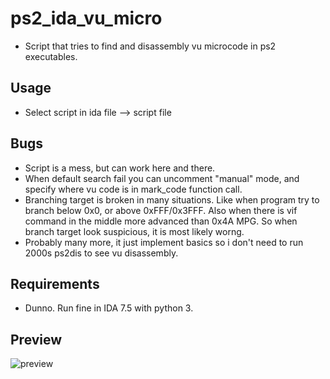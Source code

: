 # ps2_ida_vu_micro
* Script that tries to find and disassembly vu microcode in ps2 executables.

## Usage
* Select script in ida file --> script file

## Bugs
* Script is a mess, but can work here and there.
* When default search fail you can uncomment "manual" mode, and specify where vu code is in mark_code function call. 
* Branching target is broken in many situations. Like when program try to branch below 0x0, or above 0xFFF/0x3FFF. Also when there is vif command in the middle more advanced than 0x4A MPG. So when branch target look suspicious, it is most likely worng.
* Probably many more, it just implement basics so i don't need to run 2000s ps2dis to see vu disassembly.

## Requirements
* Dunno. Run fine in IDA 7.5 with python 3.

## Preview
![preview](https://user-images.githubusercontent.com/101417270/202868009-e89f557e-d267-40b8-8ff5-433314c5a2e1.jpg)
